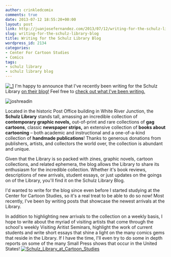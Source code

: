```yaml
---
author: crinkledcomix
comments: true
date: 2013-07-12 18:55:20+00:00
layout: post
link: http://juanjosefernandez.com/2013/07/12/writing-for-the-schulz-library-blog/
slug: writing-for-the-schulz-library-blog
title: Writing for the Schulz Library Blog
wordpress_id: 2134
categories:
- Center For Cartoon Studies
- Comics
tags:
- schulz library
- schulz library blog
---
```


[![_1](http://fernandezjuanjose.files.wordpress.com/2013/07/1.gif)](http://fernandezjuanjose.files.wordpress.com/2013/07/1.gif)
I'm happy to announce that I've recently been writing for the Schulz Library [on their blog!](http://www.cartoonstudies.org/schulz/blog/) Feel free to [check out what I've been writing.](http://www.cartoonstudies.org/schulz/blog/author/fernandez/)

![joshreadin](http://fernandezjuanjose.files.wordpress.com/2013/07/joshreadin.gif)

Located in the historic Post Office building in White River Junction, the **Schulz Library** stands tall, amassing an incredible collection of **contemporary graphic novels,** out-of-print and rare collections of **gag cartoons**, classic **newspaper strips,** an extensive collection of **books about cartooning** – both academic and instructional and a one-of-a-kind collection of **handmade publications**! Thanks to generous donations from publishers, artists, and collectors the world over, the collection is abundant and unique.

Given that the Library is so packed with zines, graphic novels, cartoon collections, and related ephemera, the blog allows the Library to share its enthusiasm for the incredible collection. Whether it's book reviews, descriptions of new arrivals, student essays, or just updates on the goings on of the Library, you'll find it on the Schulz Library Blog.

I'd wanted to write for the blog since even before I started studying at the Center for Cartoon Studies, so it's a real treat to be able to do so now! Most recently, I've been by writing posts that showcase the newest arrivals at the Library.

In addition to highlighting new arrivals to the collection on a weekly basis, I hope to write about the myriad of visiting artists that come through the school's weekly Visiting Aritist Seminars, highlight the work of current students and write short essays that shine a light on the many comics gems that reside in the Library. If I have the time, I'll even try to do some in depth reports on some of the many Small Press shows that occur in the United States!
[![Schulz_Library_at_Cartoon_Studies](http://fernandezjuanjose.files.wordpress.com/2013/07/schulz_library_at_cartoon_studies.jpeg)](http://fernandezjuanjose.files.wordpress.com/2013/07/schulz_library_at_cartoon_studies.jpeg)
